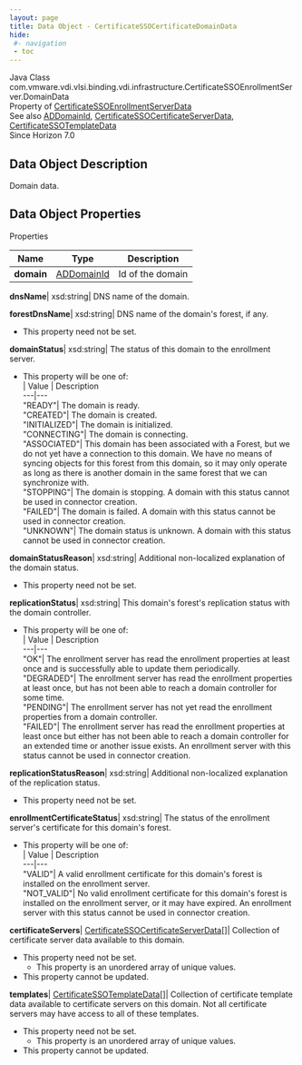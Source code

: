 ```yaml
---
layout: page
title: Data Object - CertificateSSOCertificateDomainData
hide:
 #- navigation
 - toc
---
```






Java Class
    com.vmware.vdi.vlsi.binding.vdi.infrastructure.CertificateSSOEnrollmentServer.DomainData  
Property of
     [CertificateSSOEnrollmentServerData](vdi.infrastructure.CertificateSSOEnrollmentServer.CertificateSSOEnrollmentServerData.md#field_detail)  
See also
     [ADDomainId](vdi.entity.ADDomainId.md), [CertificateSSOCertificateServerData](vdi.infrastructure.CertificateSSOEnrollmentServer.CertificateServerData.md), [CertificateSSOTemplateData](vdi.infrastructure.CertificateSSOEnrollmentServer.TemplateData.md)  
Since 
    Horizon 7.0

## Data Object Description 

Domain data. 

## Data Object Properties

Properties

Name |  Type |  Description   
---|---|---  
**domain**| [ADDomainId](vdi.entity.ADDomainId.md)|  Id of the domain   
  
**dnsName**|  xsd:string|  DNS name of the domain.   
  
**forestDnsName**|  xsd:string|  DNS name of the domain's forest, if any.   


* This property need not be set.

  
**domainStatus**|  xsd:string|  The status of this domain to the enrollment server.   


  * This property will be one of:  
|  Value |  Description   
---|---  
"READY"| The domain is ready.  
"CREATED"| The domain is created.  
"INITIALIZED"| The domain is initialized.  
"CONNECTING"| The domain is connecting.  
"ASSOCIATED"| This domain has been associated with a Forest, but we do not yet have a connection to this domain. We have no means of syncing objects for this forest from this domain, so it may only operate as long as there is another domain in the same forest that we can synchronize with.  
"STOPPING"| The domain is stopping. A domain with this status cannot be used in connector creation.  
"FAILED"| The domain is failed. A domain with this status cannot be used in connector creation.  
"UNKNOWN"| The domain status is unknown. A domain with this status cannot be used in connector creation.  

  
**domainStatusReason**|  xsd:string|  Additional non-localized explanation of the domain status.   


* This property need not be set.

  
**replicationStatus**|  xsd:string|  This domain's forest's replication status with the domain controller.   


  * This property will be one of:  
|  Value |  Description   
---|---  
"OK"| The enrollment server has read the enrollment properties at least once and is successfully able to update them periodically.  
"DEGRADED"| The enrollment server has read the enrollment properties at least once, but has not been able to reach a domain controller for some time.  
"PENDING"| The enrollment server has not yet read the enrollment properties from a domain controller.  
"FAILED"| The enrollment server has read the enrollment properties at least once but either has not been able to reach a domain controller for an extended time or another issue exists. An enrollment server with this status cannot be used in connector creation.  

  
**replicationStatusReason**|  xsd:string|  Additional non-localized explanation of the replication status.   


* This property need not be set.

  
**enrollmentCertificateStatus**|  xsd:string|  The status of the enrollment server's certificate for this domain's forest.   


  * This property will be one of:  
|  Value |  Description   
---|---  
"VALID"| A valid enrollment certificate for this domain's forest is installed on the enrollment server.  
"NOT_VALID"| No valid enrollment certificate for this domain's forest is installed on the enrollment server, or it may have expired. An enrollment server with this status cannot be used in connector creation.  

  
**certificateServers**| [CertificateSSOCertificateServerData[]](vdi.infrastructure.CertificateSSOEnrollmentServer.CertificateServerData.md)|  Collection of certificate server data available to this domain.   


* This property need not be set.
  * This property is an unordered array of unique values.
* This property cannot be updated.

  
**templates**| [CertificateSSOTemplateData[]](vdi.infrastructure.CertificateSSOEnrollmentServer.TemplateData.md)|  Collection of certificate template data available to certificate servers on this domain. Not all certificate servers may have access to all of these templates.   


* This property need not be set.
  * This property is an unordered array of unique values.
* This property cannot be updated.

  
  
  
   
  
  

